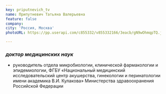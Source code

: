 ```yaml
---
key: priputnevich_tv
name: Припутневич Татьяна Валерьевна
feature: false
company: 
city: 'Россия, Москва'
photoURL: https://pp.userapi.com/c855332/v855332166/3eacb/gN9wOhmqpTQ.jpg

---
```


### *доктор медицинских наук*

- руководитель отдела микробиологии, клинической фармакологии и эпидемиологии, ФГБУ «Национальный медицинский исследовательский центр акушерства, гинекологии и перинатологии имени академика В.И. Кулакова» Министерства здравоохранения Российской Федерации